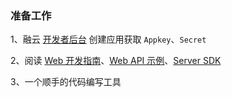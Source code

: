 ### 准备工作

1、融云 [开发者后台](http://developer.rongcloud.cn/) 创建应用获取 `Appkey`、`Secret`

2、阅读 [Web 开发指南](http://www.rongcloud.cn/docs/web.html)、[Web API 示例](http://www.rongcloud.cn/docs/web_api_demo.html)、[Server SDK](http://rongcloud.github.io/server-sdk-nodejs/docs/v1/)

3、一个顺手的代码编写工具
